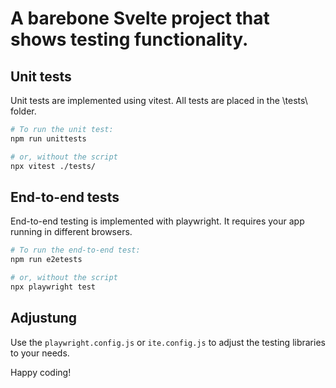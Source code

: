 # A barebone Svelte project that shows testing functionality.

## Unit tests

Unit tests are implemented using vitest. All tests are placed in the \tests\ folder.

```bash
# To run the unit test:
npm run unittests

# or, without the script
npx vitest ./tests/
```

## End-to-end tests

End-to-end testing is implemented with playwright. It requires your app running in different browsers. 

```bash
# To run the end-to-end test:
npm run e2etests

# or, without the script
npx playwright test
```

## Adjustung
Use the ```playwright.config.js``` or ```ite.config.js``` to adjust the testing libraries to your needs. 

Happy coding!
